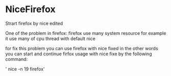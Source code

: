 # NiceFirefox
Strart firefox by nice edited

One of the problem in firefox:
firefox use many system resource for example it use many of cpu thread with default nice

for fix this problem you can use firefox with nice fixed
in the other words you can start and continue firfox usage with nice fixe by the following command:

' nice -n 19 firefox'
